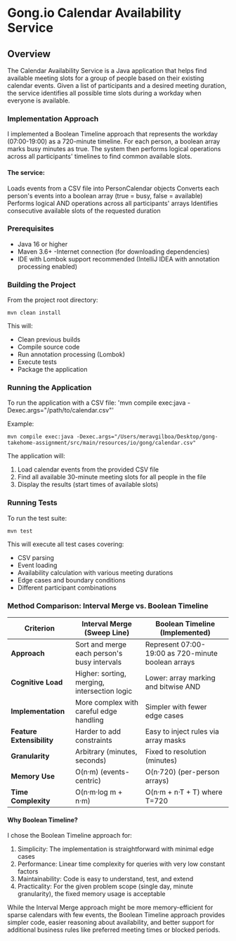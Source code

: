 # Gong.io Calendar Availability Service

## Overview
The Calendar Availability Service is a Java application that helps find available meeting slots for a group of people based on their existing calendar events. Given a list of participants and a desired meeting duration, the service identifies all possible time slots during a workday when everyone is available.


### Implementation Approach
I implemented a Boolean Timeline approach that represents the workday (07:00-19:00) as a 720-minute timeline. For each person, a boolean array marks busy minutes as true. The system then performs logical operations across all participants' timelines to find common available slots.


#### The service:
Loads events from a CSV file into PersonCalendar objects
Converts each person's events into a boolean array (true = busy, false = available)
Performs logical AND operations across all participants' arrays
Identifies consecutive available slots of the requested duration

### Prerequisites
- Java 16 or higher
- Maven 3.6+
-Internet connection (for downloading dependencies)
- IDE with Lombok support recommended (IntelliJ IDEA with annotation processing enabled)

### Building the Project
From the project root directory:

`mvn clean install`

This will:
- Clean previous builds
- Compile source code
- Run annotation processing (Lombok)
- Execute tests
- Package the application

### Running the Application
To run the application with a CSV file:
'mvn compile exec:java -Dexec.args="/path/to/calendar.csv"'

Example:

`mvn compile exec:java -Dexec.args="/Users/meravgilboa/Desktop/gong-takehome-assignment/src/main/resources/io/gong/calendar.csv"`

The application will:

1. Load calendar events from the provided CSV file
2. Find all available 30-minute meeting slots for all people in the file
3. Display the results (start times of available slots)


### Running Tests
To run the test suite:

`mvn test`

This will execute all test cases covering:
- CSV parsing
- Event loading
- Availability calculation with various meeting durations
- Edge cases and boundary conditions
- Different participant combinations

### Method Comparison: Interval Merge vs. Boolean Timeline

| Criterion | Interval Merge (Sweep Line) | Boolean Timeline (Implemented) |
|-----------|------------------------------|--------------------------------|
| **Approach** | Sort and merge each person's busy intervals | Represent 07:00-19:00 as 720-minute boolean arrays |
| **Cognitive Load** | Higher: sorting, merging, intersection logic | Lower: array marking and bitwise AND |
| **Implementation** | More complex with careful edge handling | Simpler with fewer edge cases |
| **Feature Extensibility** | Harder to add constraints | Easy to inject rules via array masks |
| **Granularity** | Arbitrary (minutes, seconds) | Fixed to resolution (minutes) |
| **Memory Use** | O(n·m) (events-centric) | O(n·720) (per-person arrays) |
| **Time Complexity** | O(n·m·log m + n·m) | O(n·m + n·T + T) where T=720 |

#### Why Boolean Timeline?
I chose the Boolean Timeline approach for:
1. Simplicity: The implementation is straightforward with minimal edge cases
2. Performance: Linear time complexity for queries with very low constant factors
3. Maintainability: Code is easy to understand, test, and extend
4. Practicality: For the given problem scope (single day, minute granularity), the fixed memory usage is acceptable

While the Interval Merge approach might be more memory-efficient for sparse calendars with few events, the Boolean Timeline approach provides simpler code, easier reasoning about availability, and better support for additional business rules like preferred meeting times or blocked periods.


